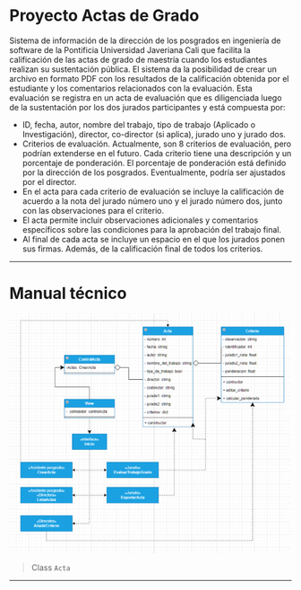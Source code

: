 # Proyecto Actas de Grado

Sistema de información de la dirección de los posgrados en ingeniería de software de la Pontificia Universidad Javeriana Cali
que facilita la calificación de las actas de grado de maestría cuando los estudiantes realizan 
su sustentación pública. El sistema da la posibilidad de crear un archivo en formato PDF con los resultados de la 
calificación obtenida por el estudiante y los comentarios relacionados con la evaluación. Esta evaluación se registra
en un acta de evaluación que es diligenciada luego de la sustentación por los dos jurados participantes y está 
compuesta por:

* ID, fecha, autor, nombre del trabajo, tipo de trabajo (Aplicado o Investigación), director, 
co-director (si aplica), jurado uno y jurado dos. 
* Criterios de evaluación. Actualmente, son 8 criterios de evaluación, pero podrían extenderse en el futuro. 
Cada criterio tiene una descripción y un porcentaje de ponderación. El porcentaje de ponderación está definido por la dirección de los posgrados. 
Eventualmente, podría ser ajustados por el director. 
* En el acta para cada criterio de evaluación se incluye la calificación de acuerdo a la nota del jurado número uno y el 
jurado número dos, junto con las observaciones para el criterio. 
* El acta permite incluir observaciones adicionales y comentarios específicos sobre las condiciones para la 
aprobación del trabajo final.
* Al final de cada acta se incluye un espacio en el que los jurados ponen sus firmas. Además, de la calificación final de todos los criterios.
___
# Manual técnico
![](Imagenes/Imagen_UML.png)


> Class `Acta`
___
